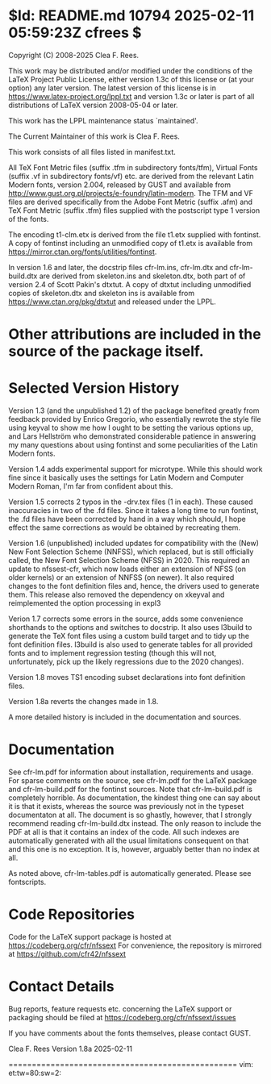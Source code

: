 $Id: README.md 10794 2025-02-11 05:59:23Z cfrees $
=================================================
Copyright (C) 2008-2025 Clea F. Rees.

This work may be distributed and/or modified under the
conditions of the LaTeX Project Public License, either version 1.3c
of this license or (at your option) any later version.
The latest version of this license is in
  https://www.latex-project.org/lppl.txt
and version 1.3c or later is part of all distributions of LaTeX
version 2008-05-04 or later.

This work has the LPPL maintenance status `maintained'.

The Current Maintainer of this work is Clea F. Rees.

This work consists of all files listed in manifest.txt.


All TeX Font Metric files (suffix .tfm in subdirectory fonts/tfm),
Virtual Fonts (suffix  .vf in subdirectory fonts/vf) etc. are
derived from the relevant Latin Modern fonts, version 2.004,
released by GUST and available from
http://www.gust.org.pl/projects/e-foundry/latin-modern. The TFM and
VF files are derived specifically from the Adobe Font Metric (suffix
.afm) and TeX Font Metric (suffix .tfm) files supplied with the 
postscript type 1 version of the fonts.

The encoding t1-clm.etx is derived from the file t1.etx supplied with
fontinst. A copy of fontinst including an unmodified copy of t1.etx is 
available from https://mirror.ctan.org/fonts/utilities/fontinst.

In version 1.6 and later, the docstrip files cfr-lm.ins, cfr-lm.dtx and 
cfr-lm-build.dtx are derived from skeleton.ins and skeleton.dtx, both part of
of version 2.4 of Scott Pakin's dtxtut. A copy of dtxtut including unmodified
copies of skeleton.dtx and skeleton ins is available from 
https://www.ctan.org/pkg/dtxtut and released under the LPPL.

Other attributions are included in the source of the package itself.
=================================================


# Selected Version History

Version 1.3 (and the unpublished 1.2) of the package benefited greatly 
from feedback provided by Enrico Gregorio, who essentially rewrote the style 
file using keyval to show me how I ought to be setting the various options
up, and Lars Hellström who demonstrated considerable patience in 
answering my many questions about using fontinst and some peculiarities
of the Latin Modern fonts.

Version 1.4 adds experimental support for microtype. While this 
should work fine since it basically uses the settings for Latin Modern and
Computer Modern Roman, I'm far from confident about this.

Version 1.5 corrects 2 typos in the -drv.tex files (1 in each). These caused
inaccuracies in two of the .fd files. Since it takes a long time to run
fontinst, the .fd files have been corrected by hand in a way which should, I
hope effect the same corrections as would be obtained by recreating them.

Version 1.6 (unpublished) included updates for compatibility with the (New) New
Font Selection Scheme (NNFSS), which replaced, but is still officially called,
the New Font Selection Scheme (NFSS) in 2020. This required an update to
nfssest-cfr, which now loads either an extension of NFSS (on older kernels) or
an extension of NNFSS (on newer). It also required changes to the font
definition files and, hence, the drivers used to generate them. This release
also removed the dependency on xkeyval and reimplemented the option processing
in expl3

Verion 1.7 corrects some errors in the source, adds some convenience shorthands
to the options and switches to docstrip. It also uses l3build to generate the
TeX font files using a custom build target and to tidy up the font definition
files. l3build is also used to generate tables for all provided fonts and to
implement regression testing (though this will not, unfortunately, pick up the
likely regressions due to the 2020 changes).

Version 1.8 moves TS1 encoding subset declarations into font definition files.

Version 1.8a reverts the changes made in 1.8.

A more detailed history is included in the documentation and sources.

# Documentation

See cfr-lm.pdf for information about installation, requirements and usage.
For sparse comments on the source, see cfr-lm.pdf for the LaTeX package and
cfr-lm-build.pdf for the fontinst sources. Note that cfr-lm-build.pdf is
completely horrible. As documentation, the kindest thing one can say about it is
that it exists, whereas the source was previously not in the typeset
documentaton at all. The document is so ghastly, however, that I strongly
recommend reading cfr-lm-build.dtx instead. The only reason to include the PDF
at all is that it contains an index of the code. All such indexes are 
automatically generated with all the usual limitations consequent on that and 
this one is no exception. It is, however, arguably better than no index at all.

As noted above, cfr-lm-tables.pdf is automatically generated. Please see
fontscripts.

# Code Repositories

Code for the LaTeX support package is hosted at 
  https://codeberg.org/cfr/nfssext
For convenience, the repository is mirrored at
  https://github.com/cfr42/nfssext

# Contact Details

Bug reports, feature requests etc. concerning the LaTeX support or packaging
should be filed at
  https://codeberg.org/cfr/nfssext/issues

If you have comments about the fonts themselves, please contact GUST.


Clea F. Rees
Version 1.8a
2025-02-11

=================================================
vim: et:tw=80:sw=2:

